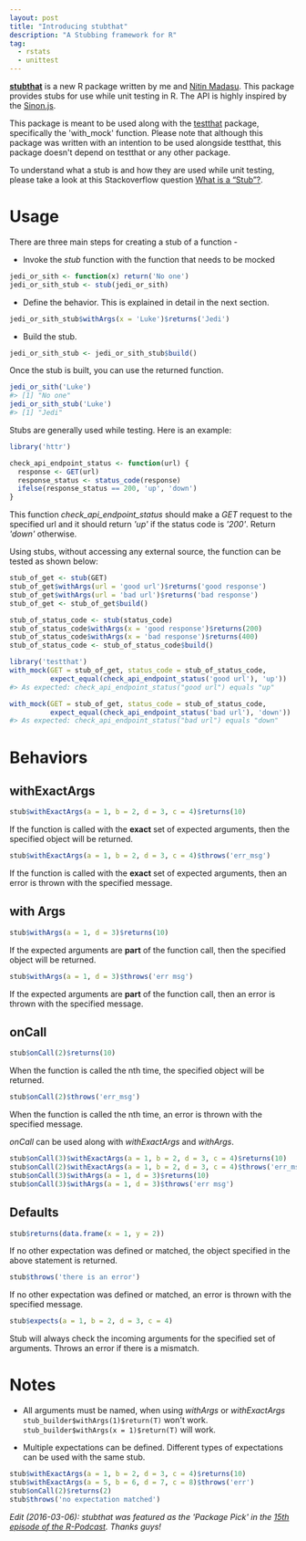 ```yaml
---
layout: post
title: "Introducing stubthat"
description: "A Stubbing framework for R"
tag:
  - rstats
  - unittest
---
```


[**stubthat**](https://github.com/sainathadapa/stubthat) is a new R package written by me and [Nitin Madasu](https://github.com/nitinmdsu). This package provides stubs for use while unit testing in R. The API is highly inspired by the [Sinon.js](http://sinonjs.org/).

This package is meant to be used along with the [testthat](https://cran.r-project.org/package=testthat) package, specifically the 'with\_mock' function. Please note that although this package was written with an intention to be used alongside testthat, this package doesn't depend on testthat or any other package.

To understand what a stub is and how they are used while unit testing, please take a look at this Stackoverflow question [What is a “Stub”?](http://stackoverflow.com/questions/463278/what-is-a-stub).

Usage
=====

There are three main steps for creating a stub of a function -

-   Invoke the *stub* function with the function that needs to be mocked

~~~ R
jedi_or_sith <- function(x) return('No one')
jedi_or_sith_stub <- stub(jedi_or_sith)
~~~

-   Define the behavior. This is explained in detail in the next section.

~~~ R
jedi_or_sith_stub$withArgs(x = 'Luke')$returns('Jedi')
~~~

-   Build the stub.

~~~ R
jedi_or_sith_stub <- jedi_or_sith_stub$build()
~~~

Once the stub is built, you can use the returned function.

~~~ R
jedi_or_sith('Luke')
#> [1] "No one"
jedi_or_sith_stub('Luke')
#> [1] "Jedi"
~~~

Stubs are generally used while testing. Here is an example:

~~~ R
library('httr')

check_api_endpoint_status <- function(url) {
  response <- GET(url)
  response_status <- status_code(response)
  ifelse(response_status == 200, 'up', 'down')
}
~~~

This function *check\_api\_endpoint\_status* should make a *GET* request to the specified url and it should return *'up'* if the status code is *'200'*. Return *'down'* otherwise.

Using stubs, without accessing any external source, the function can be tested as shown below:

~~~ R
stub_of_get <- stub(GET)
stub_of_get$withArgs(url = 'good url')$returns('good response')
stub_of_get$withArgs(url = 'bad url')$returns('bad response')
stub_of_get <- stub_of_get$build()

stub_of_status_code <- stub(status_code)
stub_of_status_code$withArgs(x = 'good response')$returns(200)
stub_of_status_code$withArgs(x = 'bad response')$returns(400)
stub_of_status_code <- stub_of_status_code$build()

library('testthat')
with_mock(GET = stub_of_get, status_code = stub_of_status_code,
          expect_equal(check_api_endpoint_status('good url'), 'up'))
#> As expected: check_api_endpoint_status("good url") equals "up"

with_mock(GET = stub_of_get, status_code = stub_of_status_code,
          expect_equal(check_api_endpoint_status('bad url'), 'down'))
#> As expected: check_api_endpoint_status("bad url") equals "down"
~~~

Behaviors
=========

withExactArgs
-------------

~~~ R
stub$withExactArgs(a = 1, b = 2, d = 3, c = 4)$returns(10)
~~~

If the function is called with the **exact** set of expected arguments, then the specified object will be returned.

~~~ R
stub$withExactArgs(a = 1, b = 2, d = 3, c = 4)$throws('err_msg')
~~~

If the function is called with the **exact** set of expected arguments, then an error is thrown with the specified message.

with Args
---------

~~~ R
stub$withArgs(a = 1, d = 3)$returns(10)
~~~

If the expected arguments are **part** of the function call, then the specified object will be returned.

~~~ R
stub$withArgs(a = 1, d = 3)$throws('err msg')
~~~

If the expected arguments are **part** of the function call, then an error is thrown with the specified message.

onCall
------

~~~ R
stub$onCall(2)$returns(10)
~~~

When the function is called the nth time, the specified object will be returned.

~~~ R
stub$onCall(2)$throws('err_msg')
~~~

When the function is called the nth time, an error is thrown with the specified message.

*onCall* can be used along with *withExactArgs* and *withArgs*.

~~~ R
stub$onCall(3)$withExactArgs(a = 1, b = 2, d = 3, c = 4)$returns(10)
stub$onCall(2)$withExactArgs(a = 1, b = 2, d = 3, c = 4)$throws('err_msg')
stub$onCall(3)$withArgs(a = 1, d = 3)$returns(10)
stub$onCall(3)$withArgs(a = 1, d = 3)$throws('err msg')
~~~

Defaults
--------

~~~ R
stub$returns(data.frame(x = 1, y = 2))
~~~

If no other expectation was defined or matched, the object specified in the above statement is returned.

~~~ R
stub$throws('there is an error')
~~~

If no other expectation was defined or matched, an error is thrown with the specified message.

~~~ R
stub$expects(a = 1, b = 2, d = 3, c = 4)
~~~

Stub will always check the incoming arguments for the specified set of arguments. Throws an error if there is a mismatch.

Notes
=====

-   All arguments must be named, when using *withArgs* or *withExactArgs* `stub_builder$withArgs(1)$return(T)` won't work. `stub_builder$withArgs(x = 1)$return(T)` will work.

-   Multiple expectations can be defined. Different types of expectations can be used with the same stub.

~~~ R
stub$withExactArgs(a = 1, b = 2, d = 3, c = 4)$returns(10)
stub$withExactArgs(a = 5, b = 6, d = 7, c = 8)$throws('err')
stub$onCall(2)$returns(2)
stub$throws('no expectation matched')
~~~

_Edit (2016-03-06): stubthat was featured as the 'Package Pick' in the [15th episode of the R-Podcast](https://www.r-podcast.org/posts/the-r-podcast-episode-15-introduction-to-shiny.html). Thanks guys!_
